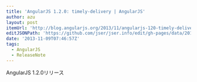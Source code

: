 ```yaml
---
title: 'AngularJS 1.2.0: timely-delivery | AngularJS'
author: azu
layout: post
itemUrl: 'http://blog.angularjs.org/2013/11/angularjs-120-timely-delivery.html'
editJSONPath: 'https://github.com/jser/jser.info/edit/gh-pages/data/2013/11/index.json'
date: '2013-11-09T07:46:57Z'
tags:
  - AngularJS
  - ReleaseNote
---
```

AngularJS 1.2.0リリース
